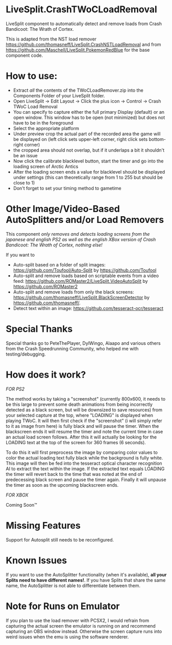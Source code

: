 # LiveSplit.CrashTWoCLoadRemoval
LiveSplit component to automatically detect and remove loads from Crash Bandicoot: The Wrath of Cortex.

This is adapted from the NST load remover https://github.com/thomasneff/LiveSplit.CrashNSTLoadRemoval
and from https://github.com/Maschell/LiveSplit.PokemonRedBlue for the base component code.

# How to use:
- Extract *all* the contents of the TWoCLoadRemover.zip into the Components Folder of your LiveSplit folder.
- Open LiveSplit -> Edit Layout -> Click the plus icon -> Control -> Crash TWoC Load Removal
- You can specify to capture either the full primary Display (default) or an open window. This window has to be open (not minimized) but does not have to be in the foreground
- Select the appropriate platform
- Under preview crop the actual part of the recorded area the game will be displayed on (left click sets upper-left corner, right click sets bottom-right corner)
- the cropped area should not overlap, but if it underlaps a bit it shouldn't be an issue
- Now click the calibrate blacklevel button, start the timer and go into the loading screen of Arctic Antics
- After the loading screen ends a value for blacklevel should be displayed under settings (this can theoretically range from 1 to 255 but should be close to 1)
- Don't forget to set your timing method to gametime

# Other Image/Video-Based AutoSplitters and/or Load Removers
This component 
*only removes and detects loading screens from the japanese and english PS2 as well as the english XBox version of Crash Bandicoot: The Wrath of Cortex, nothing else!*

If you want to

 * Auto-split based on a folder of split images: https://github.com/Toufool/Auto-Split by https://github.com/Toufool
 * Auto-split and remove loads based on scriptable events from a video feed: https://github.com/ROMaster2/LiveSplit.VideoAutoSplit by https://github.com/ROMaster2
 * Auto-split and remove loads from only the black screens: https://github.com/thomasneff/LiveSplit.BlackScreenDetector by https://github.com/thomasneff/.
 * Detect text within an image: https://github.com/tesseract-ocr/tesseract

# Special Thanks
Special thanks go to PeteThePlayer, DylWingo, Alaapo and various others from the Crash Speedrunning Community, who helped me with testing/debugging.

# How does it work?
*FOR PS2*

The method works by taking a "screenshot" (currently 800x600, it needs to be this large to prevent some death animations from being incorrectly detected as a black screen, but will be downsized to save resources) from your selected capture at the top, where "LOADING" is displayed when playing TWoC. It will then first check if the "screenshot" (i will simply refer to it as image from here) is fully black and will pause the timer. When the blackscreen ends it will resume the timer and note the current time in case an actual load screen follows. After this it will actually be looking for the LOADING text at the top of the screen for 360 frames (6 seconds). 

To do this it will first preprocess the image by comparing color values to color the actual loading text fully black while the background is fully white. This image will then be fed into the tesseract optical character recognition AI to extract the text within the image. If the extracted text equals LOADING the timer will revert back to the time that was noted at the end of predecessing black screen and pause the timer again. Finally it will unpause the timer as soon as the upcoming blackscreen ends.

*FOR XBOX*

Coming Soon™

# Missing Features
Support for Autosplit still needs to be reconfigured.

# Known Issues
If you want to use the AutoSplitter functionality (when it's available), **all your Splits need to have different names!**. If you have Splits that share the same name, the AutoSplitter is not able to differentiate between them.

# Note for Runs on Emulator
If you plan to use the load remover with PCSX2, I would refrain from capturing the actual screen the emulator is running on and recommend capturing an OBS window instead. Otherwise the screen capture runs into weird issues when the emu is using the software renderer.

